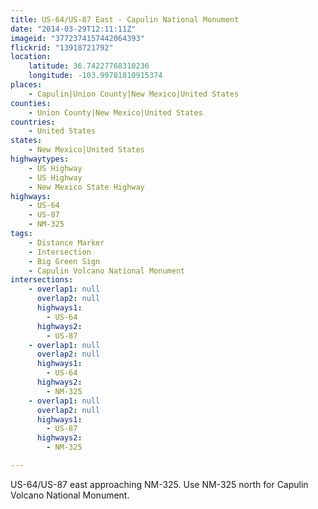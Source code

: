```yaml
---
title: US-64/US-87 East - Capulin National Monument
date: "2014-03-29T12:11:11Z"
imageid: "3772374157442064393"
flickrid: "13918721792"
location:
    latitude: 36.74227768310236
    longitude: -103.99781810915374
places:
    - Capulin|Union County|New Mexico|United States
counties:
    - Union County|New Mexico|United States
countries:
    - United States
states:
    - New Mexico|United States
highwaytypes:
    - US Highway
    - US Highway
    - New Mexico State Highway
highways:
    - US-64
    - US-87
    - NM-325
tags:
    - Distance Marker
    - Intersection
    - Big Green Sign
    - Capulin Volcano National Monument
intersections:
    - overlap1: null
      overlap2: null
      highways1:
        - US-64
      highways2:
        - US-87
    - overlap1: null
      overlap2: null
      highways1:
        - US-64
      highways2:
        - NM-325
    - overlap1: null
      overlap2: null
      highways1:
        - US-87
      highways2:
        - NM-325

---
```

US-64/US-87 east approaching NM-325.  Use NM-325 north for Capulin Volcano National Monument.